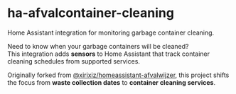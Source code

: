 # ha-afvalcontainer-cleaning  
Home Assistant integration for monitoring garbage container cleaning.  

Need to know when your garbage containers will be cleaned?  
This integration adds **sensors** to Home Assistant that track container cleaning schedules from supported services.  

Originally forked from [@xirixiz/homeassistant-afvalwijzer](https://github.com/xirixiz/homeassistant-afvalwijzer), this project shifts the focus from **waste collection dates** to **container cleaning services**.